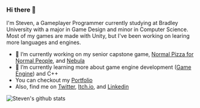 ### Hi there 👋

I'm Steven, a Gameplayer Programmer currently studying at Bradley University with a major in Game Design and minor in Computer Science. Most of my games are made with Unity, but I've been working on learing more languages and engines.

- 🔭 I’m currently working on my senior capstone game, [Normal Pizza for Normal People](https://github.com/NightAngel47/Normal-Pizza-for-Normal-People), and [Nebula](https://github.com/NightAngel47/Nebula)
- 🌱 I’m currently learning more about game engine development ([Game Engine](https://github.com/NightAngel47/Game-Engine)) and C++
- You can checkout my [Portfolio](https://stevendrovie.com)
- Also, find me on [Twitter](https://twitter.com/sdrovie), [Itch.io](https://nightangel47.itch.io), and [Linkedin](https://www.linkedin.com/in/sdrovie)

![Steven's github stats](https://github-readme-stats.vercel.app/api?username=NightAngel47)
